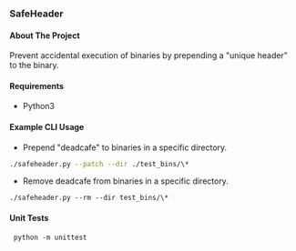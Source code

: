 ### SafeHeader
#### About The Project 
Prevent accidental execution of binaries by prepending a "unique header" to the
binary.

#### Requirements
* Python3

#### Example CLI Usage

* Prepend "deadcafe" to binaries in a specific directory.
 ```bash 
 ./safeheader.py --patch --dir ./test_bins/\*
```

* Remove deadcafe from binaries in a specific directory.

```
./safeheader.py --rm --dir test_bins/\*
```

#### Unit Tests
```
 python -m unittest
```
